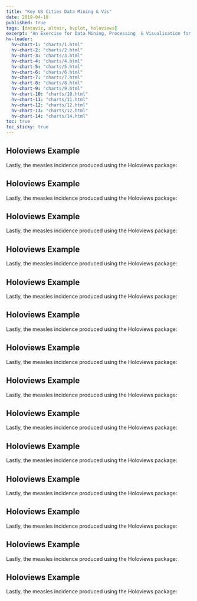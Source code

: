 ```yaml
---
title: "Key US Cities Data Mining & Vis"
date: 2019-04-18
published: true
tags: [dataviz, altair, hvplot, holoviews]
excerpt: "An Exercise for Data Mining, Processing  & Visualisation for key 10 US Cities"
hv-loader:
  hv-chart-1: "charts/1.html"
  hv-chart-2: "charts/2.html"
  hv-chart-3: "charts/3.html"
  hv-chart-4: "charts/4.html"  
  hv-chart-5: "charts/5.html"
  hv-chart-6: "charts/6.html"
  hv-chart-7: "charts/7.html"
  hv-chart-8: "charts/8.html"  
  hv-chart-9: "charts/9.html"
  hv-chart-10: "charts/10.html"    
  hv-chart-11: "charts/11.html"
  hv-chart-12: "charts/12.html"  
  hv-chart-13: "charts/12.html"
  hv-chart-14: "charts/14.html" 
toc: true
toc_sticky: true
---
```

## Holoviews Example

Lastly, the measles incidence produced using the Holoviews package:
<div id="hv-chart-1"></div>

## Holoviews Example

Lastly, the measles incidence produced using the Holoviews package:
<div id="hv-chart-2"></div>

## Holoviews Example

Lastly, the measles incidence produced using the Holoviews package:
<div id="hv-chart-3"></div>

## Holoviews Example

Lastly, the measles incidence produced using the Holoviews package:
<div id="hv-chart-4"></div>

## Holoviews Example

Lastly, the measles incidence produced using the Holoviews package:
<div id="hv-chart-5"></div>

## Holoviews Example

Lastly, the measles incidence produced using the Holoviews package:
<div id="hv-chart-6"></div>

## Holoviews Example

Lastly, the measles incidence produced using the Holoviews package:
<div id="hv-chart-7"></div>

## Holoviews Example

Lastly, the measles incidence produced using the Holoviews package:
<div id="hv-chart-8"></div>

## Holoviews Example

Lastly, the measles incidence produced using the Holoviews package:
<div id="hv-chart-9"></div>

## Holoviews Example

Lastly, the measles incidence produced using the Holoviews package:
<div id="hv-chart-10"></div>

## Holoviews Example

Lastly, the measles incidence produced using the Holoviews package:
<div id="hv-chart-11"></div>

## Holoviews Example

Lastly, the measles incidence produced using the Holoviews package:
<div id="hv-chart-12"></div>

## Holoviews Example

Lastly, the measles incidence produced using the Holoviews package:
<div id="hv-chart-13"></div>

## Holoviews Example

Lastly, the measles incidence produced using the Holoviews package:
<div id="hv-chart-14"></div>
